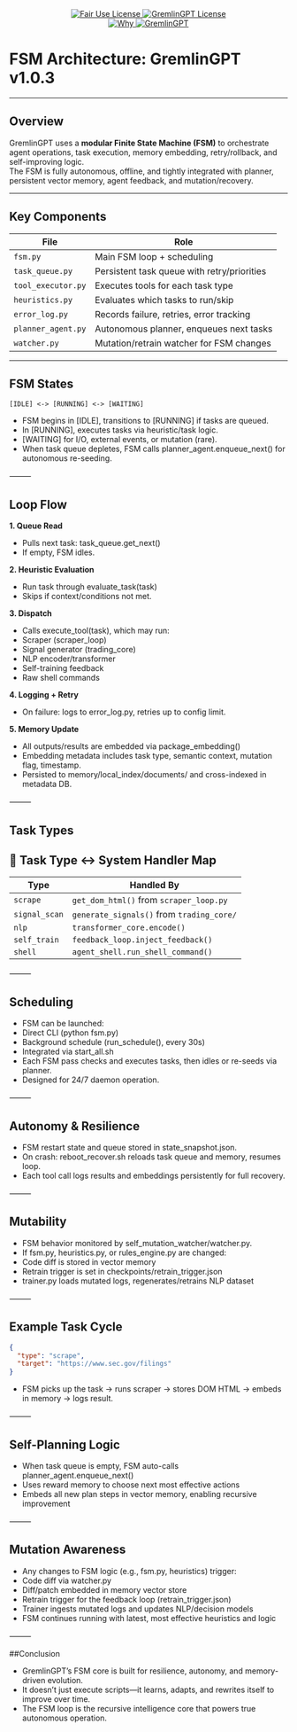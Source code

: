 <link rel="stylesheet" type="text/css" href="docs/custom.css">
<div align="center">
  <a
href="https://github.com/statikfintechllc/AscendAI/blob/master/About Us/LICENSE.md">
    <img src="https://img.shields.io/badge/FAIR%20USE-black?style=for-the-badge&logo=dragon&logoColor=gold" alt="Fair Use License"/>
  </a>
  <a href="https://github.com/statikfintechllc/AscendAI/blob/master/About Us/LICENSE.md">
    <img src="https://img.shields.io/badge/GREMLINGPT%20v1.0.3-darkred?style=for-the-badge&logo=dragon&logoColor=gold" alt="GremlinGPT License"/>
  </a>
</div>
<div align="center">
  <a
href="https://github.com/statikfintechllc/AscendAI/blob/master/About Us/WHY_GREMLINGPT.md">
    <img src="https://img.shields.io/badge/Why-black?style=for-the-badge&logo=dragon&logoColor=gold" alt="Why"/>
  </a>
  <a href="https://github.com/statikfintechllc/AscendAI/blob/master/About Us/WHY_GREMLINGPT.md">
    <img src="https://img.shields.io/badge/GremlinGPT-darkred?style=for-the-badge&logo=dragon&logoColor=gold" alt="GremlinGPT"/>
  </a>
</div>

# FSM Architecture: GremlinGPT v1.0.3

---

## Overview

GremlinGPT uses a **modular Finite State Machine (FSM)** to orchestrate agent operations, task execution, memory embedding, retry/rollback, and self-improving logic.  
The FSM is fully autonomous, offline, and tightly integrated with planner, persistent vector memory, agent feedback, and mutation/recovery.

---

## Key Components

| File                               | Role                                         |
|-------------------------------------|----------------------------------------------|
| `fsm.py`                           | Main FSM loop + scheduling                   |
| `task_queue.py`                    | Persistent task queue with retry/priorities  |
| `tool_executor.py`                 | Executes tools for each task type            |
| `heuristics.py`                    | Evaluates which tasks to run/skip            |
| `error_log.py`                     | Records failure, retries, error tracking     |
| `planner_agent.py`                 | Autonomous planner, enqueues next tasks      |
| `watcher.py`                       | Mutation/retrain watcher for FSM changes     |

---

## FSM States

```text
[IDLE] <-> [RUNNING] <-> [WAITING]
```

- FSM begins in [IDLE], transitions to [RUNNING] if tasks are queued.
- In [RUNNING], executes tasks via heuristic/task logic.
- [WAITING] for I/O, external events, or mutation (rare).
- When task queue depletes, FSM calls planner_agent.enqueue_next() for autonomous re-seeding.

⸻

## Loop Flow

**1. Queue Read**
- Pulls next task: task_queue.get_next()
- If empty, FSM idles.

**2. Heuristic Evaluation**
- Run task through evaluate_task(task)
- Skips if context/conditions not met.

**3. Dispatch**
- Calls execute_tool(task), which may run:
- Scraper (scraper_loop)
- Signal generator (trading_core)
- NLP encoder/transformer
- Self-training feedback
- Raw shell commands

**4. Logging + Retry**
- On failure: logs to error_log.py, retries up to config limit.
 
**5. Memory Update**
- All outputs/results are embedded via package_embedding()
- Embedding metadata includes task type, semantic context, mutation flag, timestamp.
- Persisted to memory/local_index/documents/ and cross-indexed in metadata DB.

⸻

## Task Types

## 🧠 Task Type ↔️ System Handler Map

| **Type**       | **Handled By**                                     |
|----------------|----------------------------------------------------|
| `scrape`       | `get_dom_html()` from `scraper_loop.py`            |
| `signal_scan`  | `generate_signals()` from `trading_core/`          |
| `nlp`          | `transformer_core.encode()`                        |
| `self_train`   | `feedback_loop.inject_feedback()`                  |
| `shell`        | `agent_shell.run_shell_command()`                  |

⸻

## Scheduling

- FSM can be launched:
- Direct CLI (python fsm.py)
- Background schedule (run_schedule(), every 30s)
- Integrated via start_all.sh
- Each FSM pass checks and executes tasks, then idles or re-seeds via planner.
- Designed for 24/7 daemon operation.

⸻

## Autonomy & Resilience

- FSM restart state and queue stored in state_snapshot.json.
- On crash: reboot_recover.sh reloads task queue and memory, resumes loop.
- Each tool call logs results and embeddings persistently for full recovery.

⸻

## Mutability

- FSM behavior monitored by self_mutation_watcher/watcher.py.
- If fsm.py, heuristics.py, or rules_engine.py are changed:
- Code diff is stored in vector memory
- Retrain trigger is set in checkpoints/retrain_trigger.json
- trainer.py loads mutated logs, regenerates/retrains NLP dataset

⸻

## Example Task Cycle

```json
{
  "type": "scrape",
  "target": "https://www.sec.gov/filings"
}
```

- FSM picks up the task → runs scraper → stores DOM HTML → embeds in memory → logs result.

⸻

## Self-Planning Logic

- When task queue is empty, FSM auto-calls planner_agent.enqueue_next()
- Uses reward memory to choose next most effective actions
- Embeds all new plan steps in vector memory, enabling recursive improvement

⸻

## Mutation Awareness

- Any changes to FSM logic (e.g., fsm.py, heuristics) trigger:
- Code diff via watcher.py
- Diff/patch embedded in memory vector store
- Retrain trigger for the feedback loop (retrain_trigger.json)
- Trainer ingests mutated logs and updates NLP/decision models
- FSM continues running with latest, most effective heuristics and logic

⸻

##Conclusion

- GremlinGPT’s FSM core is built for resilience, autonomy, and memory-driven evolution.
- It doesn’t just execute scripts—it learns, adapts, and rewrites itself to improve over time.
- The FSM loop is the recursive intelligence core that powers true autonomous operation.





